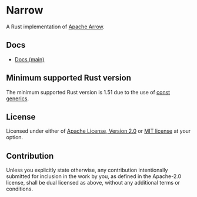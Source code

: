 # Narrow

A Rust implementation of [Apache Arrow](https://arrow.apache.org).

## Docs

- [Docs (main)](https://mbrobbel.github.io/narrow/rustdoc/narrow/index.html)

## Minimum supported Rust version

The minimum supported Rust version is 1.51 due to the use of [const generics](https://rust-lang.github.io/rfcs/2000-const-generics.html).

## License

Licensed under either of [Apache License, Version 2.0](LICENSE-APACHE) or [MIT license](LICENSE-MIT) at your option.

## Contribution

Unless you explicitly state otherwise, any contribution intentionally submitted
for inclusion in the work by you, as defined in the Apache-2.0 license, shall be
dual licensed as above, without any additional terms or conditions.
